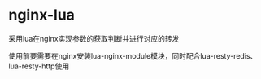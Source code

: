 # nginx-lua
采用lua在nginx实现参数的获取判断并进行对应的转发

使用前要需要在nginx安装lua-nginx-module模块，同时配合lua-resty-redis、lua-resty-http使用

